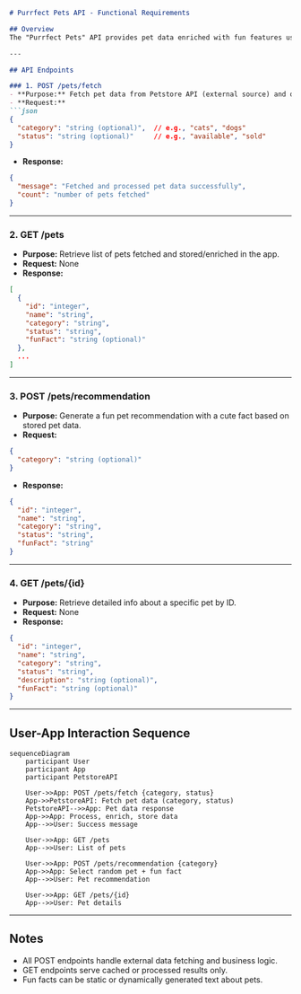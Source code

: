 ```markdown
# Purrfect Pets API - Functional Requirements

## Overview
The "Purrfect Pets" API provides pet data enriched with fun features using Petstore API data. External data fetching and business logic happens only in POST endpoints. GET endpoints serve cached or processed results.

---

## API Endpoints

### 1. POST /pets/fetch
- **Purpose:** Fetch pet data from Petstore API (external source) and optionally enrich or store it.
- **Request:**
```json
{
  "category": "string (optional)",  // e.g., "cats", "dogs"
  "status": "string (optional)"     // e.g., "available", "sold"
}
```
- **Response:**
```json
{
  "message": "Fetched and processed pet data successfully",
  "count": "number of pets fetched"
}
```

---

### 2. GET /pets
- **Purpose:** Retrieve list of pets fetched and stored/enriched in the app.
- **Request:** None
- **Response:**
```json
[
  {
    "id": "integer",
    "name": "string",
    "category": "string",
    "status": "string",
    "funFact": "string (optional)"
  },
  ...
]
```

---

### 3. POST /pets/recommendation
- **Purpose:** Generate a fun pet recommendation with a cute fact based on stored pet data.
- **Request:**
```json
{
  "category": "string (optional)"
}
```
- **Response:**
```json
{
  "id": "integer",
  "name": "string",
  "category": "string",
  "status": "string",
  "funFact": "string"
}
```

---

### 4. GET /pets/{id}
- **Purpose:** Retrieve detailed info about a specific pet by ID.
- **Request:** None
- **Response:**
```json
{
  "id": "integer",
  "name": "string",
  "category": "string",
  "status": "string",
  "description": "string (optional)",
  "funFact": "string (optional)"
}
```

---

## User-App Interaction Sequence

```mermaid
sequenceDiagram
    participant User
    participant App
    participant PetstoreAPI

    User->>App: POST /pets/fetch {category, status}
    App->>PetstoreAPI: Fetch pet data (category, status)
    PetstoreAPI-->>App: Pet data response
    App->>App: Process, enrich, store data
    App-->>User: Success message

    User->>App: GET /pets
    App-->>User: List of pets

    User->>App: POST /pets/recommendation {category}
    App->>App: Select random pet + fun fact
    App-->>User: Pet recommendation

    User->>App: GET /pets/{id}
    App-->>User: Pet details
```

---

## Notes
- All POST endpoints handle external data fetching and business logic.
- GET endpoints serve cached or processed results only.
- Fun facts can be static or dynamically generated text about pets.
```
